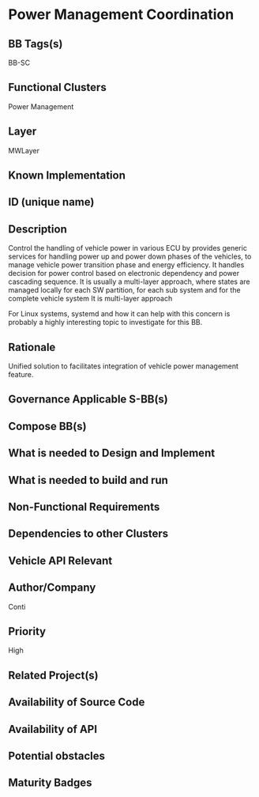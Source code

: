 
# Power Management Coordination

## BB Tags(s)
<!-- Tag(s) define in which area(s) (cloud, in-vehicle) the BB is executed, and what type of BB it is (tool, process, microservice) -->
BB-SC

## Functional Clusters
<!-- In which Functional Cluster the BB be located; if none of the existing fit new required -->
Power Management

## Layer
<!-- 1, 2a, 2b, 3 -->
<!-- NOTE: Flag -->
MWLayer

## Known Implementation

## ID (unique name)

## Description
<!-- General Description of the BB -->
Control the handling of vehicle power in various ECU by provides generic
services for handling power up and power down phases of the vehicles, to
manage vehicle power transition phase and energy efficiency.
It handles decision for power control based on electronic dependency and
power cascading sequence. It is usually a multi-layer approach, where
states are managed locally for each SW partition, for each sub system and
for the complete vehicle system It is multi-layer approach  

For Linux systems, systemd and how it can help with this concern is probably a highly interesting topic to investigate for this BB.

## Rationale
<!-- Explanation why we need the BB; what problem want to be solved -->
Unified solution to facilitates integration of vehicle power management
feature.

## Governance Applicable S-BB(s)
<!-- Reference to e.g. UN/EU CRA Cyber Resilience Act; UNECE 156 - Software update and software update management system
Reference to defined S-BB(s) 
Reference to e.g. IS026262, AUTOSAR Spec. X -->

## Compose BB(s)
<!-- Link to required BB(s) 
E.g. BB-SC StateManagement 
BB is a composition of other BBs -->

## What is needed to Design and Implement
<!-- e.g. we expect to have a certain HW capability and or SW environment or Tool support, or a documentation, or an extra audit, or Test, or Compiler, or Prog. Language, … -->

## What is needed to build and run
<!-- e.g. we expect to have a certain HW capability, or Runtime Environment, or Pre-configuration, or Code-signing, or Test, … -->

## Non-Functional Requirements
<!-- With respect to Safety, Security, Realtime, … -->

## Dependencies to other Clusters
<!-- Other clusters are needed. FC Security, FC Storage, …
e.g. If FC Security : Security BBs are needed but you can choose for example crypto BB-SC from company A or crypto BB-SC from company B; several compositions may work -->

## Vehicle API Relevant
<!-- If “Yes exists” – where – e.g. COVESA VSS 
If “No” – nothing more to do 
If “Yes, proposal for additional Signals/Information – what should be made available, and where e.g. via (COVESA) VSS/VISS -->

## Author/Company

Conti

## Priority
<!-- High, Mid, Low -->
High

## Related Project(s)
<!-- If Yes – e.g. The BB should be used/added in the Eclipse Blueprint A – for demo purposes, show added value,
If No – Project Proposal (e.g. WP4 in FEDERATE, or in the SDV EcoSystem Community Framework -->

## Availability of Source Code
<!-- Yes / License (e.g. Yes/MIT) 
No – Commercial Closed Source -->

## Availability of API
<!-- Yes / License (e.g. Yes/Apache 2.0)
No - Commercial -->

## Potential obstacles


## Maturity Badges
<!-- taken over from Eclipse SDV Process 
See Definition of Badges and their Flavors 
https://gitlab.eclipse.org/eclipse-wg/sdv-wg/sdv-technical-alignment/sdv-technical-topics/sdv-process/sdv-process-definition/-/wikis/Definition%20of%20Badges%20and%20their%20Flavors 


| 			| Documentation | Requirements | Coding Guidelines | Testing | Release Process |
| --------- |:-------------:|:------------:|:-----------------:|:-------:|:---------------:|
| Gold		| Badgelevel    | Badgelevel   | Badgelevel		   | Badgelevel	 | Badgelevel  |
| Silver	| Badgelevel    | Badgelevel   | Badgelevel	  	   | Badgelevel	 | Badgelevel  |
| Bronze	| Badgelevel   	| Badgelevel   | Badgelevel	       | Badgelevel	 | Badgelevel  |
| No		| Badgelevel   	| Badgelevel   | Badgelevel	       | Badgelevel	 | Badgelevel  |
| NotDefined| Badgelevel   	| Badgelevel   | Badgelevel	       | Badgelevel	 | Badgelevel  |

Options:
NotDefined/No/Bronze/Silver/Gold

Example:
| 			| Documentation | Requirements | Coding Guidelines | Testing | Release Process |
| --------- |:-------------:|:------------:|:-----------------:|:-------:|:---------------:|
| Level		| [Gold](urlToDoc)| No 		   | Notdefined		   | Bronze	 | [Silver](urlToDoc) |


-->